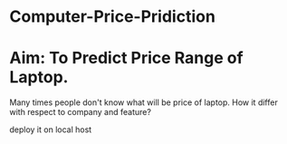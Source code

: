 # Computer-Price-Pridiction 
# Aim: To Predict Price Range of Laptop.
Many times people don't know what will be price of laptop.
How it differ with respect to company and feature?

deploy it on local host
